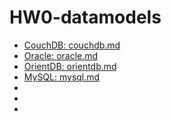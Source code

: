 # HW0-datamodels
* [CouchDB: couchdb.md](https://github.com/KG0797/HW0-datamodels/blob/main/couchdb.md)
* [Oracle: oracle.md](https://github.com/KG0797/HW0-datamodels/blob/main/oracle.md)
* [OrientDB: orientdb.md](https://github.com/KG0797/HW0-datamodels/blob/main/orientdb.md)
* [MySQL: mysql.md](https://github.com/KG0797/HW0-datamodels/blob/main/mysql.md)
*
*
*
